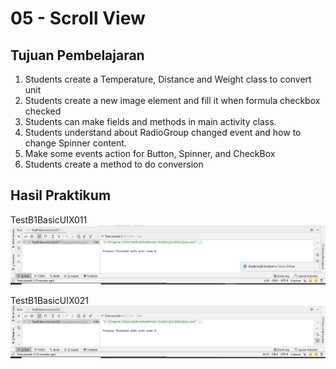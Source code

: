 # 05 - Scroll View

## Tujuan Pembelajaran

1. Students create a Temperature, Distance and Weight class to convert unit
2. Students create a new image element and fill it when formula checkbox
checked
3. Students can make fields and methods in main activity class.
4. Students understand about RadioGroup changed event and how to
change Spinner content.
5. Make some events action for Button, Spinner, and CheckBox
6. Students create a method to do conversion



## Hasil Praktikum

TestB1BasicUIX011
![gambar1](img/B1-011.JPG)

TestB1BasicUIX021
![gambar2](img/B1-021.JPG)


